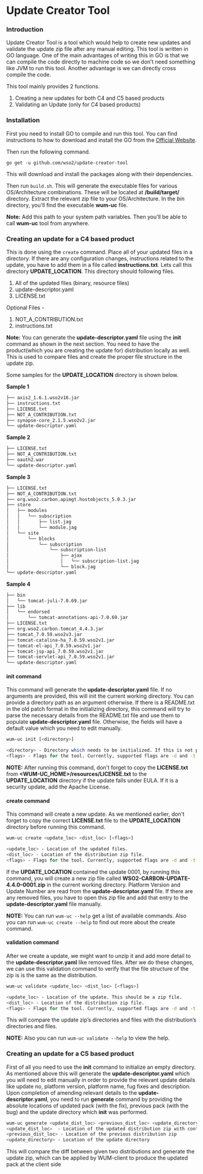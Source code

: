 # Update Creator Tool

### Introduction

Update Creator Tool is a tool which would help to create new updates and validate the update zip file after any manual editing. This tool is written in GO language. One of the main advantages of writing this in GO is that we can compile the code directly to machine code so we don’t need something like JVM to run this tool. Another advantage is we can directly cross compile the code.

This tool mainly provides 2 functions.

1. Creating a new updates for both C4 and C5 based products
2. Validating an Update (only for C4 based products)

### Installation

First you need to install GO to compile and run this tool. You can find instructions to how to download and install the GO from the [Official Website](https://golang.org/doc/install). 

Then run the following command.

`go get -u github.com/wso2/update-creator-tool`

This will download and install the packages along with their dependencies. 

Then run `build.sh`. This will generate the executable files for various OS/Architecture combinations. These will be located at **/build/target/** directory. Extract the relevant zip file to your OS/Architecture. In the *bin* directory, you'll find the executable **wum-uc** file. 

**Note:** Add this path to your system path variables. Then you'll be able to call **wum-uc** tool from anywhere.

### Creating an update for a C4 based product

This is done using the `create` command. Place all of your updated files in a directory. If there are any configuration changes, instructions related to the update, you have to add them in a file called **instructions.txt**. Lets call this directory **UPDATE_LOCATION**. This directory should following files.

1. All of the updated files (binary, resource files)
2. update-descriptor.yaml
3. LICENSE.txt

Optional Files -

1. NOT_A_CONTRIBUTION.txt
2. instructions.txt

**Note:** You can generate the **update-descriptor.yaml** file using the **init** command as shown in the next section. You need to have the product(which you are creating the update for) distribution locally as well. This is used to compare files and create the proper file structure in the update zip.

Some samples for the **UPDATE_LOCATION** directory is shown below.

**Sample 1**
```bash
├── axis2_1.6.1.wso2v16.jar
├── instructions.txt
├── LICENSE.txt
├── NOT_A_CONTRIBUTION.txt
├── synapse-core_2.1.5.wso2v2.jar
└── update-descriptor.yaml
```

**Sample 2**
```bash
├── LICENSE.txt
├── NOT_A_CONTRIBUTION.txt
├── oauth2.war
└── update-descriptor.yaml
```

**Sample 3**
```bash
├── LICENSE.txt
├── NOT_A_CONTRIBUTION.txt
├── org.wso2.carbon.apimgt.hostobjects_5.0.3.jar
├── store
│   ├── modules
│   │   └── subscription
│   │       ├── list.jag
│   │       └── module.jag
│   └── site
│       └── blocks
│           └── subscription
│               └── subscription-list
│                   ├── ajax
│                   │   └── subscription-list.jag
│                   └── block.jag
└── update-descriptor.yaml

```

**Sample 4**
```bash
├── bin
│   └── tomcat-juli-7.0.69.jar
├── lib
│   └── endorsed
│       └── tomcat-annotations-api-7.0.69.jar
├── LICENSE.txt
├── org.wso2.carbon.tomcat_4.4.3.jar
├── tomcat_7.0.59.wso2v3.jar
├── tomcat-catalina-ha_7.0.59.wso2v1.jar
├── tomcat-el-api_7.0.59.wso2v1.jar
├── tomcat-jsp-api_7.0.59.wso2v1.jar
├── tomcat-servlet-api_7.0.59.wso2v1.jar
└── update-descriptor.yaml
```

#### init command

This command will generate the **update-descriptor.yaml** file. If no arguments are provided, this will init the current working directory. You can provide a directory path as an argument otherwise. If there is a README.txt in the old patch format in the initializing directory, this command will try to parse the necessary details from the README.txt file and use them to populate **update-descriptor.yaml** file. Otherwise, the fields will have a default value which you need to edit manually.

```bash
wum-uc init [<directory>]

<directory> - Directory which needs to be initialized. If this is not provided, current working directory will be initialized.
<flags> - Flags for the tool. Currently, supported flags are -d and -t which will print debug logs, trace logs.
```

**NOTE:** After running this command, don't forget to copy the **LICENSE.txt** from **<WUM-UC_HOME>/resources/LICENSE.txt** to the **UPDATE_LOCATION** directory if the update falls under EULA. If it is a security update, add the Apache License.

#### create command

This command will create a new update. As we mentioned earlier, don't forget to copy the correct **LICENSE.txt** file to the **UPDATE_LOCATION** directory before running this command.

```bash
wum-uc create <update_loc> <dist_loc> [<flags>]

<update_loc> - Location of the updated files.
<dist_loc> - Location of the distribution zip file.
<flags> - Flags for the tool. Currently, supported flags are -d and -t which will print debug logs, trace logs.
```

If the **UPDATE_LOCATION** contained the update 0001, by running this command, you will create a new zip file called **WSO2-CARBON-UPDATE-4.4.0–0001.zip** in the current working directory. Platform Version and Update Number are read from the **update-descriptor.yaml** file. If there are any removed files, you have to open this zip file and add that entry to the **update-descriptor.yaml** file manually.

**NOTE:** You can run `wum-uc --help` get a list of available commands. Also you can run `wum-uc create --help` to find out more about the create command.

#### validation command

After we create a update, we might want to unzip it and add more detail to the **update-descriptor.yaml** like removed files. After we do these changes, we can use this validation command to verify that the file structure of the zip is is the same as the distribution.

```bash
wum-uc validate <update_loc> <dist_loc> [<flags>]

<update_loc> - Location of the update. This should be a zip file.
<dist_loc> - Location of the distribution zip file.
<flags> - Flags for the tool. Currently, supported flags are -d and -t which will print debug logs, trace logs.
```

This will compare the update zip’s directories and files with the distribution’s directories and files.

**NOTE:** Also you can run `wum-uc validate --help` to view the help.

### Creating an update for a C5 based product

First of all you need to use the **init** command to initialize an empty directory. As mentioned above this 
will generate the  **update-descriptor.yaml** which you will need to edit manually in order to provide the relevant 
update details like update no, platform version, platform name, fug fixes and description. Upon completion of 
amending relevant details to the **update-descriptor.yaml**, you need to run **generate** command by providing the 
absolute locations of updated pack (with the fix), previous pack (with the bug) and the  update directory which 
**init** 
was performed.

```bash
wum-uc generate <update_dist_loc> <previous_dist_loc> <update_directory>
<update_dist_loc>  - Location of the updated distribution zip with containg update
<previous_dist_loc> - Location of the previous distribution zip
<update_directory> - Location of the update directory
```
This will compare the diff between given two distributions and generate the update zip, which can be applied by 
WUM-client to produce the updated pack at the client side